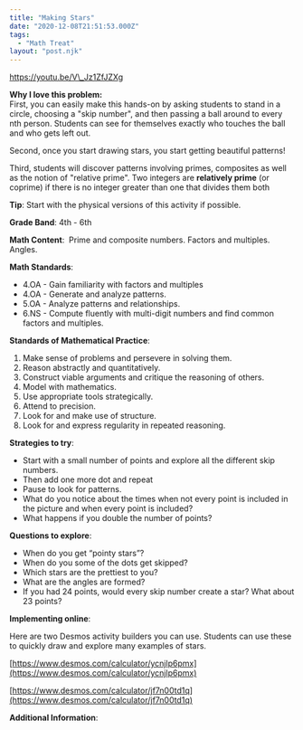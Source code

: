 ```yaml
---
title: "Making Stars"
date: "2020-12-08T21:51:53.000Z"
tags:
  - "Math Treat"
layout: "post.njk"
---
```

https://youtu.be/V\_Jz1ZfJZXg

**Why I love this problem:**  
First, you can easily make this hands-on by asking students to stand in a circle, choosing a "skip number", and then passing a ball around to every nth person. Students can see for themselves exactly who touches the ball and who gets left out.

Second, once you start drawing stars, you start getting beautiful patterns!

Third, students will discover patterns involving primes, composites as well as the notion of "relative prime". Two integers are **relatively prime** (or coprime) if there is no integer greater than one that divides them both

**Tip**: Start with the physical versions of this activity if possible.

**Grade Band**: 4th - 6th

**Math Content**:  Prime and composite numbers. Factors and multiples. Angles.

**Math Standards**:

*   4.OA - Gain familiarity with factors and multiples
*   4.OA - Generate and analyze patterns.
*   5.OA - Analyze patterns and relationships.
*   6.NS - Compute fluently with multi-digit numbers and find common factors and multiples.

**Standards of Mathematical Practice**:

1.  Make sense of problems and persevere in solving them.
2.  Reason abstractly and quantitatively.
3.  Construct viable arguments and critique the reasoning of others.
4.  Model with mathematics.
5.  Use appropriate tools strategically.
6.  Attend to precision.
7.  Look for and make use of structure.
8.  Look for and express regularity in repeated reasoning.

**Strategies to try**:

*   Start with a small number of points and explore all the different skip numbers.
*   Then add one more dot and repeat
*   Pause to look for patterns. 
*   What do you notice about the times when not every point is included in the picture and when every point is included?
*   What happens if you double the number of points?

**Questions to explore**:

*   When do you get “pointy stars”?
*   When do you some of the dots get skipped?
*   Which stars are the prettiest to you?
*   What are the angles are formed?
*   If you had 24 points, would every skip number create a star? What about 23 points?

**Implementing online**:

Here are two Desmos activity builders you can use. Students can use these to quickly draw and explore many examples of stars.

[https://www.desmos.com/calculator/ycnjlp6pmx](https://www.desmos.com/calculator/ycnjlp6pmx)

[https://www.desmos.com/calculator/jf7n00td1q](https://www.desmos.com/calculator/jf7n00td1q)

**Additional Information**: